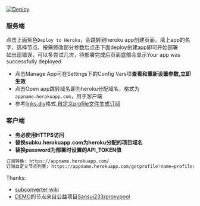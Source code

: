 [![Deploy](https://www.herokucdn.com/deploy/button.png)](https://dashboard.heroku.com/new?template=https://github.com/mixool/subconverterku)  
  
### 服务端
点击上面紫色`Deploy to Heroku`，会跳转到heroku app创建页面，填上app的名字、选择节点、按需修改部分参数后点击下面deploy创建app即可开始部署  
如出现错误，可以多尝试几次，待部署完成后页面底部会显示Your app was successfully deployed  
  * 点击Manage App可在Settings下的Config Vars项**查看和重新设置参数,立即生效**  
  * 点击Open app跳转域名即为heroku分配域名，格式为`appname.herokuapp.com`，用于客户端  
  * 参考[links.diy](/etc/links.diy)格式,[自定义profile文件生成订阅](https://gist.github.com/)  
  
### 客户端
* **务必使用HTTPS访问**  
* **替换subku.herokuapp.com为heroku分配的项目域名**  
* **替换password为部署时设置的API_TOKEN值**  
```bash
订阅转换: https://appname.herokuapp.com/ 
订阅自定义节点列表: https://appname.herokuapp.com/getprofile?name=profiles/pro.ini&token=password
```
  
Thanks:  
* [subconverter wiki](https://github.com/tindy2013/subconverter)  
* [DEMO](https://subku.herokuapp.com/sub?target=clash&url=https%3a%2f%2fproxypoolss.tk%2fclash%2fproxies%3fc%3dJP%2cTW%26speed%3d15%26type%3dss)的节点来自公益项目[Sansui233/proxypool](https://github.com/Sansui233/proxypool)  
